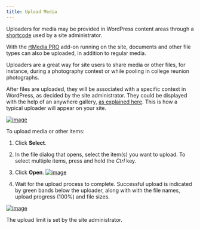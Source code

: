 ```yaml
---
title: Upload Media
---
```


Uploaders for media may be provided in WordPress content areas through a [shortcode](/rtmedia/features/shortcodes/uploader-shortcode/) used by a site administrator.

With the [rtMedia PRO](https://rtcamp.com/store/rtmedia-pro/) add-on running on the site, documents and other file types can also be uploaded, in addition to regular media.

Uploaders are a great way for site users to share media or other files, for instance, during a photography contest or while pooling in college reunion photographs.

After files are uploaded, they will be associated with a specific context in WordPress, as decided by the site administrator. They could be displayed with the help of an anywhere gallery, [as explained here](/rtmedia/addons/rtmedia-pro/features/anywhere-gallery/). This is how a typical uploader will appear on your site.

[![image](https://rtcamp.com/wp-content/uploads/2013/11/image20.png)](https://rtcamp.com/wp-content/uploads/2013/11/image20.png)

To upload media or other items:


1. Click **Select**.

	
2. In the file dialog that opens, select the item(s) you want to upload. To select multiple items, press and hold the *Ctrl* key.

	
3. Click **Open**. [![image](https://rtcamp.com/wp-content/uploads/2013/11/image21.png)](https://rtcamp.com/wp-content/uploads/2013/11/image21.png)

	
4. Wait for the upload process to complete. Successful upload is indicated by green bands below the uploader, along with with the file names, upload progress (100%) and file sizes. 

  [![image](https://rtcamp.com/wp-content/uploads/2013/11/image22.png)](https://rtcamp.com/wp-content/uploads/2013/11/image22.png)


The upload limit is set by the site administrator.
